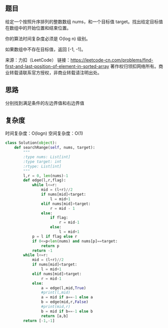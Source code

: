 ## 题目
给定一个按照升序排列的整数数组 nums，和一个目标值 target。找出给定目标值在数组中的开始位置和结束位置。

你的算法时间复杂度必须是 O(log n) 级别。

如果数组中不存在目标值，返回 [-1, -1]。

来源：力扣（LeetCode）
链接：https://leetcode-cn.com/problems/find-first-and-last-position-of-element-in-sorted-array
著作权归领扣网络所有。商业转载请联系官方授权，非商业转载请注明出处。
## 思路
分别找到满足条件的左边界值和右边界值
## 复杂度
时间复杂度：O(logn)
空间复杂度：O(1)
```python
class Solution(object):
    def searchRange(self, nums, target):
        """
        :type nums: List[int]
        :type target: int
        :rtype: List[int]
        """
        l,r = 0, len(nums)-1
        def edge(l,r,flag):     
            while l<=r:
                mid = (l+r)//2
                if nums[mid]<target:
                    l = mid+1
                elif nums[mid]>target:
                    r = mid - 1
                else:
                    if flag:
                        r = mid-1
                    else:
                        l = mid+1
            p = l if flag else r
            if 0<=p<len(nums) and nums[p]==target:
                return p
            return -1
        while l<=r:
            mid = (l+r)//2
            if nums[mid]<target:
                l = mid+1
            elif nums[mid]>target:
                r = mid-1
            else:
                a = edge(l,mid,True) 
                #print(l,mid)
                a = mid if a==-1 else a
                b = edge(mid,r,False)
                #print(mid,r)
                b = mid if b==-1 else b
                return [a,b]
        return [-1,-1]
```
